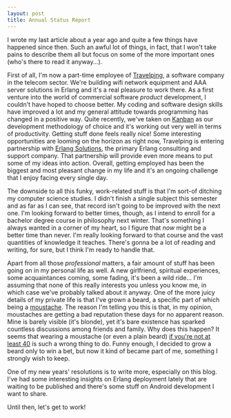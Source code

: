 ```yaml
---
layout: post
title: Annual Status Report
---
```

I wrote my last article about a year ago and quite
a few things have happened since then. Such an awful lot of things,
in fact, that I won't take pains to describe them all but focus on some
of the more important ones (who's there to read it anyway...).

First of all, I'm now a part-time employee of [Travelping][tp], a
software company in the telecom sector. We're building wifi network equipment
and AAA server solutions in Erlang and it's a real pleasure to work there.
As a first venture into the world of commercial software _product_ development,
I couldn't have hoped to choose better. My coding and software design skills
have improved a lot and my general attitude towards programming has changed in
a positive way. Quite recently, we've taken on [Kanban][limitedwip] as our
development methodology of choice and it's working out very well in terms of productivity.
Getting stuff done feels really nice! Some interesting opportunities
are looming on the horizon as right now, Travelping is entering partnership
with [Erlang Solutions][esl], the primary Erlang consulting and support company.
That partnership will provide even more means to put some of my ideas into action.
Overall, getting employed has been the biggest and most pleasant change in my life
and it's an ongoing challenge that I enjoy facing every single day.

The downside to all this funky, work-related stuff is that I'm sort-of
ditching my computer science studies. I didn't finish a single subject this semester
and as far as I can see, that record isn't going to be improved with the next one.
I'm looking forward to better times, though, as I intend to enroll for a bachelor degree course
in philosophy next winter. That's something I always wanted in a corner of my heart,
so I figure that _now_ might be a better time than never. I'm really looking forward to that
course and the vast quantities of knowledge it teaches. There's gonna be a lot of reading and
writing, for sure, but I think I'm ready to handle that.

Apart from all those _professional_ matters, a fair amount of stuff has been
going on in my personal life as well. A new girlfriend, spiritual experiences,
some acquaintances coming, some fading, it's been a wild ride...
I'm assuming that none of this really interests you unless you know me, in which
case we've probably talked about it anyway. One of the more juicy
details of my private life is that I've grown a beard, a specific part of
which being a [moustache][manenough]. The reason I'm telling you this is that, in my opinion,
moustaches are getting a bad reputation these days for no apparent reason. Mine is barely
visible (it's blonde), yet it's bare existence has sparked countless discussions among
friends and family. Why does this happen? It seems that wearing a moustache (or even a plain beard)
[if you're not at least 40][challenge] is such a wrong thing to do.
Funny enough, I decided to grow a beard only to win a bet, but now it kind of
became part of me, something I strongly wish to keep.

One of my new years' resolutions is to write more, especially on this blog.
I've had some interesting insights on Erlang deployment lately that are waiting
to be published and there's some stuff on Android development I want to share.

Until then, let's get to work!

[tp]:         http://www.travelping.com/
[esl]:        http://www.erlang-solutions.com/
[limitedwip]: http://www.limitedwipsociety.org/
[manenough]:  http://www.philintheblanks.com/comics/manenough.html
[challenge]:  http://gloriusmustache.com/
